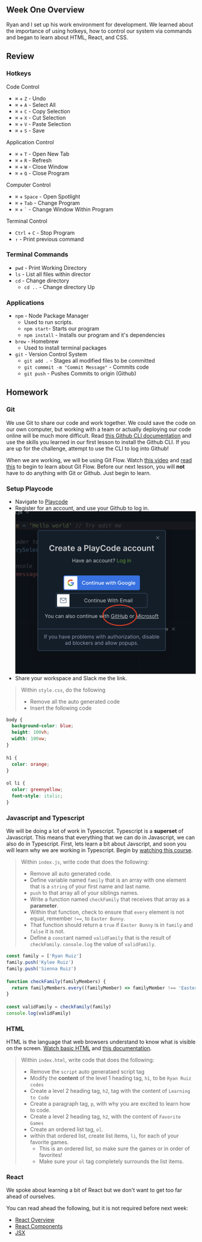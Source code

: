 

## Week One Overview
Ryan and I set up his work environment for development. We learned about the importance of using hotkeys, how to control our system via commands and began to learn about HTML, React, and CSS.

## Review
### Hotkeys

Code Control
  * `⌘` + `Z` - Undo
  * `⌘` + `A` - Select All
  * `⌘` + `C` - Copy Selection
  * `⌘` + `X` - Cut Selection
  * `⌘` + `V` - Paste Selection
  * `⌘` + `S` - Save
  
Application Control
  * `⌘` + `T` - Open New Tab
  * `⌘` + `R` - Refresh
  * `⌘` + `W` - Close Window
  * `⌘` + `Q` - Close Program
  
Computer Control
  * `⌘` + `Space` - Open Spotlight
  * `⌘` + `Tab` - Change Program
  * `⌘` + `` ` `` - Change Window Within Program
  
Terminal Control
  * `Ctrl` + `C` - Stop Program
  * `↑` - Print previous command


### Terminal Commands
* `pwd` - Print Working Directory
* `ls` - List all files within director
* `cd` - Change directory
    * `cd ..` -  Change directory Up

### Applications
* `npm` - Node Package Manager
   *  Used to run scripts.
   *  `npm start`- Starts our program
   *  `npm install` - Installs our program and it's dependencies
*  `brew` - Homebrew
   *  Used to install terminal packages
*  `git` - Version Control System
   * `git add .`  - Stages all modified files to be committed
   * `git commmit -m "Commit Message"` - Commits code
   * `git push` - Pushes Commits to origin (Github)


## Homework
### Git
  We use Git to share our code and work together. We could save the code on our own computer, but working with a team or actually deploying our code online will be much more difficult. Read [this Github CLI documentation](https://github.com/cli/cli?tab=readme-ov-file#installation) and use the skills you learned in our first lesson to install the Github CLI. If you are up for the challenge, attempt to use the CLI to log into Github!

  When we are working, we will be using Git Flow. Watch [this video](https://www.youtube.com/watch?v=USjZcfj8yxE) and [read this](./git_flow.pdf) to begin to learn about Git Flow. Before our next lesson, you will **not** have to do anything with Git or Github. Just begin to learn.

###  Setup Playcode
  * Navigate to [Playcode](https://playcode.io/javascript)
  * Register for an account, and use your Github to log in.
   ![play](./playcode.png)
  * Share your workspace and Slack me the link.

> Within `style.css`, do the following
> * Remove all the auto generated code
> * Insert the following code
```css
body {
  background-color: blue;
  height: 100vh;
  width: 100vw;
}

h1 {
  color: orange;
}

ol li {
  color: greenyellow;
  font-style: italic;
}
```

### Javascript and Typescript
  We will be doing a lot of work in Typescript. Typescript is a **superset** of Javascript.
  This means that everything that we can do in Javascript, we can also do in Typescript. First, lets learn a bit about Javscript, and soon you will learn why we are working in Typescript. Begin by [watching this course](https://www.youtube.com/watch?v=le-URjBhevE&list=PLWKjhJtqVAbk2qRZtWSzCIN38JC_NdhW5&pp=iAQB).


> Within `index.js`, write code that does the following:
> * Remove all auto generated code.
> * Define variable named `family` that is an array with one element that is a `string` of your first name and last name.
> * `push` to that array all of your siblings names.
> * Write a function named `checkFamily` that receives that array as a **parameter**.
> * Within that function, check to ensure that `every` element is not equal, remember `!==`, to  `Easter Bunny`.
> * That function should return a `true` if `Easter Bunny` is in `family` and `false` it is not.
> * Define a `const`ant named `validFamily` that is the result of `checkFamily`.
> `console.log` the value of `validFamily`.

```javascript
const family = ['Ryan Ruiz']
family.push('Kylee Ruiz')
family.push('Sienna Ruiz')

function checkFamily(familyMembers) {
  return familyMembers.every((familyMember) => familyMember !== 'Easter Bunny')
}

const validFamily = checkFamily(family)
console.log(validFamily)
```

  
### HTML
  HTML is the language that web browsers understand to know what is visible on the screen. [Watch basic HTML](https://www.youtube.com/watch?v=salY_Sm6mv4) and [this documentation](./html.pdf).

> Within `index.html`, write code that does the following:
> * Remove the `script` auto generataed script tag
> * Modify the **content** of the level 1 heading tag, `h1`, to be `Ryan Ruiz codes`
> * Create a level 2 heading tag, `h2`, tag with the content of `Learning to Code`
> * Create a paragraph tag, `p`, with why you are excited to learn how to code.
> * Create a level 2 heading tag, `h2`, with the content of `Favorite Games`
> * Create an ordered list tag, `ol`.
> * within that ordered list, create list items, `li`, for each of your favorite games.
>   * This is an ordered list, so make sure the games or in order of favorites!
>   * Make sure your `ol` tag completely surrounds the list items.

### React
  We spoke about learning a bit of React but we don't want to get too far ahead of ourselves.

  You can read ahead the following, but it is not required before next week:
  * [React Overview](https://react.dev/learn/tutorial-tic-tac-toe#overview)
  * [React Components](https://react.dev/learn/your-first-component)
  * [JSX](https://react.dev/learn/writing-markup-with-jsx)